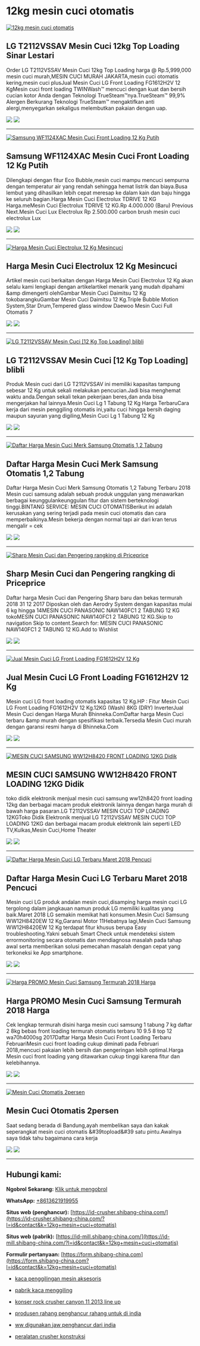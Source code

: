 # 12kg mesin cuci otomatis

<a href="https://swt.shibang-china.com/?l=id&img&k=12kg+mesin+cuci+otomatis" target="_blank">![12kg mesin cuci otomatis](http://static.shibang-china.com/all-800x300/822.jpg)</a>

## LG T2112VSSAV Mesin Cuci 12kg Top Loading Sinar Lestari
Order LG T2112VSSAV Mesin Cuci 12kg Top Loading harga @ Rp.5,999,000 mesin cuci murah,MESIN CUCI MURAH JAKARTA,mesin cuci otomatis kering,mesin cuci plusJual Mesin Cuci LG Front Loading FG1612H2V 12 KgMesin cuci front loading TWINWash™ mencuci dengan kuat dan bersih cucian kotor Anda dengan Teknologi TrueSteam™nya.TrueSteam™ 99,9% Alergen Berkurang Teknologi TrueSteam™ mengaktifkan anti alergi,menyegarkan sekaligus melembutkan pakaian dengan uap.


<a href="https://whatsapp.shibangsoft.com/WhatsApp.php" target="_blank" title="WhatsApp">![](http://static.shibang-china.com/icon/whatsapp.png)</a> <a href="https://swt.shibang-china.com/?l=id&icon&k=12kg+mesin+cuci+otomatis" target="_blank">![](http://static.shibang-china.com/icon/chat-id.png)</a>

---

<a href="https://swt.shibang-china.com/?l=id&img&k=12kg+mesin+cuci+otomatis" target="_blank">![Samsung WF1124XAC Mesin Cuci Front Loading 12 Kg Putih](http://static.shibang-china.com/all-800x300/1078.jpg)</a>

## Samsung WF1124XAC Mesin Cuci Front Loading 12 Kg Putih
Dilengkapi dengan fitur Eco Bubble,mesin cuci mampu mencuci sempurna dengan temperatur air yang rendah sehingga hemat listrik dan biaya.Busa lembut yang dihasilkan lebih cepat meresap ke dalam kain dan baju hingga ke seluruh bagian.Harga Mesin Cuci Electrolux TDRIVE 12 KG Harga.meMesin Cuci Electrolux TDRIVE 12 KG.Rp 4.000.000 (Baru) Previous Next.Mesin Cuci Lux Electrolux Rp 2.500.000 carbon brush mesin cuci electrolux Lux


<a href="https://whatsapp.shibangsoft.com/WhatsApp.php" target="_blank" title="WhatsApp">![](http://static.shibang-china.com/icon/whatsapp.png)</a> <a href="https://swt.shibang-china.com/?l=id&icon&k=12kg+mesin+cuci+otomatis" target="_blank">![](http://static.shibang-china.com/icon/chat-id.png)</a>

---

<a href="https://swt.shibang-china.com/?l=id&img&k=12kg+mesin+cuci+otomatis" target="_blank">![Harga Mesin Cuci Electrolux 12 Kg Mesincuci](http://static.shibang-china.com/all-800x300/678.jpg)</a>

## Harga Mesin Cuci Electrolux 12 Kg Mesincuci
Artikel mesin cuci berkaitan dengan Harga Mesin Cuci Electrolux 12 Kg akan selalu kami lengkapi dengan artikelartikel menarik yang mudah dipahami &amp dimengerti olehGambar Mesin Cuci Daimitsu 12 Kg tokobarangkuGambar Mesin Cuci Daimitsu 12 Kg.Triple Bubble Motion System,Star Drum,Tempered glass window Daewoo Mesin Cuci Full Otomatis 7


<a href="https://whatsapp.shibangsoft.com/WhatsApp.php" target="_blank" title="WhatsApp">![](http://static.shibang-china.com/icon/whatsapp.png)</a> <a href="https://swt.shibang-china.com/?l=id&icon&k=12kg+mesin+cuci+otomatis" target="_blank">![](http://static.shibang-china.com/icon/chat-id.png)</a>

---

<a href="https://swt.shibang-china.com/?l=id&img&k=12kg+mesin+cuci+otomatis" target="_blank">![LG T2112VSSAV Mesin Cuci [12 Kg Top Loading] blibli](http://static.shibang-china.com/all-800x300/1492.jpg)</a>

## LG T2112VSSAV Mesin Cuci [12 Kg Top Loading] blibli
Produk Mesin cuci dari LG T2112VSSAV ini memiliki kapasitas tampung sebesar 12 Kg untuk sekali melakukan pencucian.Jadi bisa menghemat waktu anda.Dengan sekali tekan pekerjaan beres,dan anda bisa mengerjakan hal lainnya.Mesin Cuci Lg 1 Tabung 12 Kg Harga TerbaruCara kerja dari mesin penggiling otomatis ini,yaitu cuci hingga bersih daging maupun sayuran yang digiling,Mesin Cuci Lg 1 Tabung 12 Kg


<a href="https://whatsapp.shibangsoft.com/WhatsApp.php" target="_blank" title="WhatsApp">![](http://static.shibang-china.com/icon/whatsapp.png)</a> <a href="https://swt.shibang-china.com/?l=id&icon&k=12kg+mesin+cuci+otomatis" target="_blank">![](http://static.shibang-china.com/icon/chat-id.png)</a>

---

<a href="https://swt.shibang-china.com/?l=id&img&k=12kg+mesin+cuci+otomatis" target="_blank">![Daftar Harga Mesin Cuci Merk Samsung Otomatis 1,2 Tabung](http://static.shibang-china.com/all-800x300/384.jpg)</a>

## Daftar Harga Mesin Cuci Merk Samsung Otomatis 1,2 Tabung
Daftar Harga Mesin Cuci Merk Samsung Otomatis 1,2 Tabung Terbaru 2018 Mesin cuci samsung adalah sebuah produk unggulan yang menawarkan berbagai keunggulankeunggulan fitur dan sistem berteknologi tinggi.BINTANG SERVICE: MESIN CUCI OTOMATISBerikut ini adalah kerusakan yang sering terjadi pada mesin cuci otomatis dan cara memperbaikinya.Mesin bekerja dengan normal tapi air dari kran terus mengalir = cek


<a href="https://whatsapp.shibangsoft.com/WhatsApp.php" target="_blank" title="WhatsApp">![](http://static.shibang-china.com/icon/whatsapp.png)</a> <a href="https://swt.shibang-china.com/?l=id&icon&k=12kg+mesin+cuci+otomatis" target="_blank">![](http://static.shibang-china.com/icon/chat-id.png)</a>

---

<a href="https://swt.shibang-china.com/?l=id&img&k=12kg+mesin+cuci+otomatis" target="_blank">![Sharp Mesin Cuci dan Pengering rangking di Priceprice](http://static.shibang-china.com/all-800x300/388.jpg)</a>

## Sharp Mesin Cuci dan Pengering rangking di Priceprice
Daftar harga Mesin Cuci dan Pengering Sharp baru dan bekas termurah 2018 31 12 2017 Diposkan oleh dan Aerodry System dengan kapasitas mulai 6 kg hingga 14MESIN CUCI PANASONIC NAW140FC1 2 TABUNG 12 KG tokoMESIN CUCI PANASONIC NAW140FC1 2 TABUNG 12 KG.Skip to navigation Skip to content.Search for: MESIN CUCI PANASONIC NAW140FC1 2 TABUNG 12 KG.Add to Wishlist


<a href="https://whatsapp.shibangsoft.com/WhatsApp.php" target="_blank" title="WhatsApp">![](http://static.shibang-china.com/icon/whatsapp.png)</a> <a href="https://swt.shibang-china.com/?l=id&icon&k=12kg+mesin+cuci+otomatis" target="_blank">![](http://static.shibang-china.com/icon/chat-id.png)</a>

---

<a href="https://swt.shibang-china.com/?l=id&img&k=12kg+mesin+cuci+otomatis" target="_blank">![Jual Mesin Cuci LG Front Loading FG1612H2V 12 Kg](http://static.shibang-china.com/all-800x300/1233.jpg)</a>

## Jual Mesin Cuci LG Front Loading FG1612H2V 12 Kg
Mesin cuci LG front loading otomatis kapasitas 12 Kg.HP : Fitur Mesin Cuci LG Front Loading FG1612H2V 12 Kg.12KG (Wash) 8KG (DRY) InverterJual Mesin Cuci dengan Harga Murah Bhinneka.ComDaftar harga Mesin Cuci terbaru &amp murah dengan spesifikasi terbaik.Tersedia Mesin Cuci murah dengan garansi resmi hanya di Bhinneka.Com


<a href="https://whatsapp.shibangsoft.com/WhatsApp.php" target="_blank" title="WhatsApp">![](http://static.shibang-china.com/icon/whatsapp.png)</a> <a href="https://swt.shibang-china.com/?l=id&icon&k=12kg+mesin+cuci+otomatis" target="_blank">![](http://static.shibang-china.com/icon/chat-id.png)</a>

---

<a href="https://swt.shibang-china.com/?l=id&img&k=12kg+mesin+cuci+otomatis" target="_blank">![MESIN CUCI SAMSUNG WW12H8420 FRONT LOADING 12KG Didik](http://static.shibang-china.com/all-800x300/1339.jpg)</a>

## MESIN CUCI SAMSUNG WW12H8420 FRONT LOADING 12KG Didik
toko didik elektronik menjual mesin cuci samsung ww12h8420 front loading 12kg dan berbagai macam produk elektronik lainnya dengan harga murah di bawah harga pasaran.LG T2112VSSAV MESIN CUCI TOP LOADING 12KGToko Didik Elektronik menjual LG T2112VSSAV MESIN CUCI TOP LOADING 12KG dan berbagai macam produk elektronik lain seperti LED TV,Kulkas,Mesin Cuci,Home Theater


<a href="https://whatsapp.shibangsoft.com/WhatsApp.php" target="_blank" title="WhatsApp">![](http://static.shibang-china.com/icon/whatsapp.png)</a> <a href="https://swt.shibang-china.com/?l=id&icon&k=12kg+mesin+cuci+otomatis" target="_blank">![](http://static.shibang-china.com/icon/chat-id.png)</a>

---

<a href="https://swt.shibang-china.com/?l=id&img&k=12kg+mesin+cuci+otomatis" target="_blank">![Daftar Harga Mesin Cuci LG Terbaru Maret 2018 Pencuci](http://static.shibang-china.com/all-800x300/1326.jpg)</a>

## Daftar Harga Mesin Cuci LG Terbaru Maret 2018 Pencuci
Mesin cuci LG produk andalan mesin cuci,disamping harga mesin cuci LG tergolong dalam jangkauan namun produk LG memiliki kualitas yang baik.Maret 2018 LG semakin memikat hati konsumen.Mesin Cuci Samsung WW12H8420EW 12 Kg,Garansi Motor 11Hebatnya lagi,Mesin Cuci Samsung WW12H8420EW 12 Kg terdapat fitur khusus berupa Easy troubleshooting.Yakni sebuah Smart Check untuk mendeteksi sistem errormonitoring secara otomatis dan mendiagnosa masalah pada tahap awal serta memberikan solusi pemecahan masalah dengan cepat yang terkoneksi ke App smartphone.


<a href="https://whatsapp.shibangsoft.com/WhatsApp.php" target="_blank" title="WhatsApp">![](http://static.shibang-china.com/icon/whatsapp.png)</a> <a href="https://swt.shibang-china.com/?l=id&icon&k=12kg+mesin+cuci+otomatis" target="_blank">![](http://static.shibang-china.com/icon/chat-id.png)</a>

---

<a href="https://swt.shibang-china.com/?l=id&img&k=12kg+mesin+cuci+otomatis" target="_blank">![Harga PROMO Mesin Cuci Samsung Termurah 2018 Harga](http://static.shibang-china.com/all-800x300/1378.jpg)</a>

## Harga PROMO Mesin Cuci Samsung Termurah 2018 Harga
Cek lengkap termurah disini harga mesin cuci samsung 1 tabung 7 kg daftar 2 8kg bebas front loading termurah otomatis terbaru 10 9.5 8 top 12 wa70h4000sg 2017Daftar Harga Mesin Cuci Front Loading Terbaru FebruariMesin cuci front loading cukup diminati pada Februari 2018,mencuci pakaian lebih bersih dan pengeringan lebih optimal.Harga Mesin cuci front loading yang ditawarkan cukup tinggi karena fitur dan kelebihannya.


<a href="https://whatsapp.shibangsoft.com/WhatsApp.php" target="_blank" title="WhatsApp">![](http://static.shibang-china.com/icon/whatsapp.png)</a> <a href="https://swt.shibang-china.com/?l=id&icon&k=12kg+mesin+cuci+otomatis" target="_blank">![](http://static.shibang-china.com/icon/chat-id.png)</a>

---

<a href="https://swt.shibang-china.com/?l=id&img&k=12kg+mesin+cuci+otomatis" target="_blank">![Mesin Cuci Otomatis 2persen](http://static.shibang-china.com/all-800x300/1410.jpg)</a>

## Mesin Cuci Otomatis 2persen
Saat sedang berada di Bandung,ayah membelikan saya dan kakak seperangkat mesin cuci otomatis &#39topload&#39 satu pintu.Awalnya saya tidak tahu bagaimana cara kerja

<a href="https://whatsapp.shibangsoft.com/WhatsApp.php" target="_blank" title="WhatsApp">![](http://static.shibang-china.com/icon/whatsapp.png)</a> <a href="https://swt.shibang-china.com/?l=id&icon&k=12kg+mesin+cuci+otomatis" target="_blank">![](http://static.shibang-china.com/icon/chat-id.png)</a>

---
## Hubungi kami:

**Ngobrol Sekarang:** [Klik untuk mengobrol](https://swt.shibang-china.com?l=id&contact&k=12kg+mesin+cuci+otomatis)

**WhatsApp:**  [+8613621919955](https://whatsapp.shibangsoft.com/WhatsApp.php)

**Situs web (penghancur):** [https://id-crusher.shibang-china.com/](https://id-crusher.shibang-china.com/?l=id&contact&k=12kg+mesin+cuci+otomatis)

**Situs web (pabrik):** [https://id-mill.shibang-china.com/](https://id-mill.shibang-china.com/?l=id&contact&k=12kg+mesin+cuci+otomatis)

**Formulir pertanyaan:** [https://form.shibang-china.com](https://form.shibang-china.com?l=id&contact&k=12kg+mesin+cuci+otomatis)

* [kaca penggilingan mesin aksesoris](../46/kaca%20penggilingan%20mesin%20aksesoris.md)

* [pabrik kaca menggiling](../48/pabrik%20kaca%20menggiling.md)

* [konser rock crusher canyon 11 2013 line up](../50/konser%20rock%20crusher%20canyon%2011%202013%20line%20up.md)

* [produsen rahang penghancur rahang untuk di india](../45/produsen%20rahang%20penghancur%20rahang%20untuk%20di%20india.md)

* [ww digunakan jaw penghancur dari india](../42/ww%20digunakan%20jaw%20penghancur%20dari%20india.md)

* [peralatan crusher konstruksi](../49/peralatan%20crusher%20konstruksi.md)